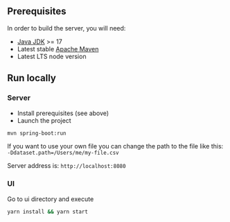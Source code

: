 ## Prerequisites

In order to build the server, you will need:
- [Java JDK](https://www.oracle.com/java/) >= 17
- Latest stable [Apache Maven](http://maven.apache.org/)
- Latest LTS node version

## Run locally

### Server

- Install prerequisites (see above)
- Launch the project
```bash
mvn spring-boot:run
```
If you want to use your own file you can change the path to the file like this: `-Ddataset.path=/Users/me/my-file.csv`

Server address is: `http://localhost:8080`

### UI 

Go to ui directory and execute
```bash
yarn install && yarn start
```
